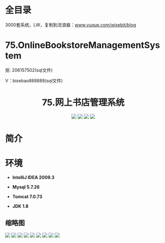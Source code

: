 # 全目录

3000套系统，LW，复制到流浪器：www.yuque.com/wisebit/blog

# 75.OnlineBookstoreManagementSystem

<p>抠: 206157502(sql文件)</p>
<p>V：bisebao888888(sql文件)</p>

<p><h1 align="center">75.网上书店管理系统</h1></p>


<p align="center">
	<img src="https://img.shields.io/badge/jdk-1.8-orange.svg"/>
    <img src="https://img.shields.io/badge/spring-5.x-lightgrey.svg"/>
    <img src="https://img.shields.io/badge/springmvc-3.x-blue.svg"/>
    <img src="https://img.shields.io/badge/mybatis-3.x-yellow.svg"/>
</p>

# 简介



# 环境

- <b>IntelliJ IDEA 2009.3</b>

- <b>Mysql 5.7.26</b>

- <b>Tomcat 7.0.73</b>

- <b>JDK 1.8</b>




## 缩略图

![](https://bitwise.oss-cn-heyuan.aliyuncs.com/2024/9/10/21c2f7e8-a088-4b1c-8e59-f7b3d6609eb3.png)
![](https://bitwise.oss-cn-heyuan.aliyuncs.com/2024/9/10/a07652ba-9126-4306-ac12-824ea8381c60.png)
![](https://bitwise.oss-cn-heyuan.aliyuncs.com/2024/9/10/f3e6e8ea-bfba-4937-8611-15d30a9e30b7.png)
![](https://bitwise.oss-cn-heyuan.aliyuncs.com/2024/9/10/7bebbd8d-ee90-4d00-86bd-8a5d243c0393.png)
![](https://bitwise.oss-cn-heyuan.aliyuncs.com/2024/9/10/90c24c6f-f253-44bb-bc35-51c2ce3894dd.png)
![](https://bitwise.oss-cn-heyuan.aliyuncs.com/2024/9/10/bed47327-3582-41a8-aec4-e6954c5e172f.png)
![](https://bitwise.oss-cn-heyuan.aliyuncs.com/2024/9/10/137c2e7b-7634-407d-9efd-3633d37e18d7.png)
![](https://bitwise.oss-cn-heyuan.aliyuncs.com/2024/9/10/78f17201-5f64-4c7b-94cb-73428421c9d5.png)
![](https://bitwise.oss-cn-heyuan.aliyuncs.com/2024/9/10/45af0d89-2354-4657-ad81-a8413398135e.png)



